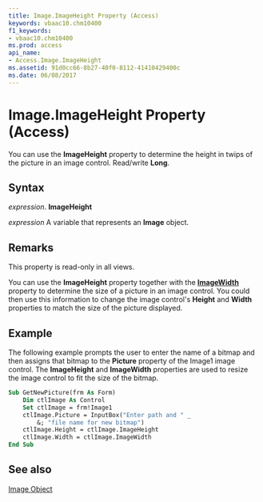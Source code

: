 ```yaml
---
title: Image.ImageHeight Property (Access)
keywords: vbaac10.chm10400
f1_keywords:
- vbaac10.chm10400
ms.prod: access
api_name:
- Access.Image.ImageHeight
ms.assetid: 91d0cc66-8b27-40f0-8112-41410429400c
ms.date: 06/08/2017
---
```



# Image.ImageHeight Property (Access)

You can use the  **ImageHeight** property to determine the height in twips of the picture in an image control. Read/write **Long**.


## Syntax

 _expression_. **ImageHeight**

 _expression_ A variable that represents an **Image** object.


## Remarks

This property is read-only in all views.

You can use the  **ImageHeight** property together with the **[ImageWidth](Access.Image.ImageWidth.md)** property to determine the size of a picture in an image control. You could then use this information to change the image control's **Height** and **Width** properties to match the size of the picture displayed.


## Example

The following example prompts the user to enter the name of a bitmap and then assigns that bitmap to the  **Picture** property of the Image1 image control. The **ImageHeight** and **ImageWidth** properties are used to resize the image control to fit the size of the bitmap.


```vb
Sub GetNewPicture(frm As Form) 
    Dim ctlImage As Control 
    Set ctlImage = frm!Image1 
    ctlImage.Picture = InputBox("Enter path and " _ 
        &; "file name for new bitmap") 
    ctlImage.Height = ctlImage.ImageHeight 
    ctlImage.Width = ctlImage.ImageWidth 
End Sub
```


## See also


[Image Object](Access.Image.md)

